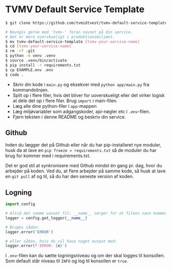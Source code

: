 # TVMV Default Service Template

```bash
$ git clone https://github.com/tvmidtvest/tvmv-default-service-template.git

# Navngiv gerne med 'tvmv-' foran navnet på din service.
# Det er mere overskueligt i produktionsmiljøet.
$ mv tvmv-default-service-template [tvmv-your-service-name]
$ cd [tvmv-your-service-name]
$ rm -rf .git
$ python -m venv .venv
$ source .venv/bin/activate
$ pip install -r requirements.txt
$ cp EXAMPLE.env .env
$ code .
```

- Skriv din kode i `main.py` og eksekver med `python app/main.py` fra kommandolinjen.
- Split op i flere filer, hvis det bliver for uoverskueligt eller det virker logisk at dele det op i flere filer. Brug `import` i main-filen.
- Læg alle dine python-filer i `app`-mappen
- Læg miljøvariabler som adgangskoder, api-nøgler etc i `.env`-filen.
- Fjern teksten i denne README og beskriv din service.

## Github

Inden du lægger det på Github eller når du har pip-installeret nye moduler, husk da at lave en `pip freeze > requirements.txt` så de moduler du har brug for kommer med i requirements.txt.

Det er god stil at synkronisere med Github mindst én gang pr. dag, hvor du arbejder på koden. Ved du, at flere arbejder på samme kode, så husk at lave en `git pull` af og til, så du har den seneste version af koden.

## Logning

```python
import config

# Altid det samme uanset fil: __name__ sørger for at filens navn kommer med i loggen.
logger = config.get_logger(__name__)

# Bruges sådan:
logger.error('ERROR')

# eller sådan, hvis du vil have noget output med:
logger.error(f'ERROR: {e}')
```

I `.env`-filen kan du sætte logningsniveau og om der skal logges til konsollen. Som default står niveau til `INFO` og log til konsollen er `true`.
